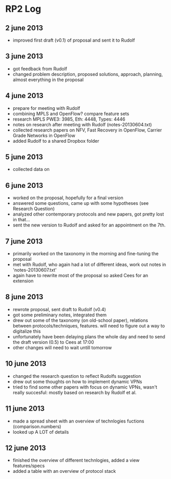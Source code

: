 RP2 Log
=======

2 june 2013
-----------
 - improved first draft (v0.1) of proposal and sent it to Rudolf

3 june 2013
-----------
 - got feedback from Rudolf
 - changed problem description, proposed solutions, approach, planning, almost everything in the proposal

4 june 2013
-----------
 - prepare for meeting with Rudolf
 - combining MPLS and OpenFlow? compare feature sets
  - research MPLS PWE3: 3985, Eth: 4448, Types: 4446
 - notes on research after meeting with Rudolf (notes-20130604.txt)
 - collected research papers on NFV, Fast Recovery in OpenFlow, Carrier Grade Networks in OpenFlow
 - added Rudolf to a shared Dropbox folder

5 june 2013
-----------
 - collected data on 

6 june 2013
-----------
 - worked on the proposal, hopefully for a final version
 - answered some questions, came up with some hypotheses (see Research Question)
 - analyzed other contemporary protocols and new papers, got pretty lost in that...
 - sent the new version to Rudolf and asked for an appointment on the 7th.

7 june 2013
-----------
 - primarily worked on the taxonomy in the morning and fine-tuning the proposal
 - met with Rudolf, who again had a lot of different ideas, work out notes in 'notes-20130607.txt'
 - again have to rewrite most of the proposal so asked Cees for an extension

8 june 2013
-----------
 - rewrote proposal, sent draft to Rudolf (v0.4)
 - got some preliminary notes, integrated them
 - drew out some of the taxonomy (on old-school paper), relations between protocols/techniques, features. will need to figure out a way to digitalize this
 - unfortunately have been delaying plans the whole day and need to send the draft version (0.5) to Cees at 17:00
 - other changes will need to wait untill tomorrow

10 june 2013
------------
 - changed the research question to reflect Rudolfs suggestion
 - drew out some thoughts on how to implement dynamic VPNs
 - tried to find some other papers with focus on dynamic VPNs, wasn't really succesful: mostly based on research by Rudolf et al.

11 june 2013
------------
 - made a spread sheet with an overview of technlogies fuctions (comparison.numbers)
 - looked up A LOT of details

12 june	2013
------------
 - finished the overview of different technlogies, added a view features/specs
 - added a table with an overview of protocol stack
